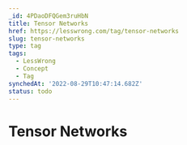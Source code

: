 ```yaml
---
_id: 4PDaoDFQGem3ruHbN
title: Tensor Networks
href: https://lesswrong.com/tag/tensor-networks
slug: tensor-networks
type: tag
tags:
  - LessWrong
  - Concept
  - Tag
synchedAt: '2022-08-29T10:47:14.682Z'
status: todo
---
```


# Tensor Networks
